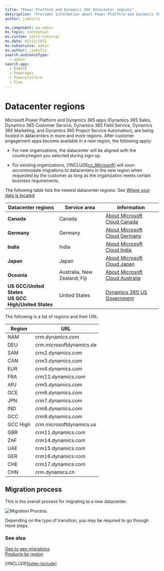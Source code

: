 ```yaml
---
title: "Power Platform and Dynamics 365 datacenter regions"
description: "Provides information about Power Platform and Dynamics 365 apps hosted in datacenters across many regions. Find a list of regions and URLs, plus how to migrate to a new datacenter."
author: jimholtz

ms.component: pa-admin
ms.topic: conceptual
ms.custom: intro-internal
ms.date: 02/23/2022
ms.subservice: admin
ms.author: jimholtz
search.audienceType: 
  - admin
search.app:
  - D365CE
  - PowerApps
  - Powerplatform
  - Flow
---
```

# Datacenter regions

Microsoft Power Platform and Dynamics 365 apps (Dynamics 365 Sales, Dynamics 365 Customer Service, Dynamics 365 Field Service, Dynamics 365 Marketing, and Dynamics 365 Project Service Automation), are being hosted in datacenters in more and more regions. After customer engagement apps become available in a new region, the following apply:  
  
- For new organizations, the datacenter will be aligned with the country/region you selected during sign-up.  
  
- For existing organizations, [!INCLUDE[cc_Microsoft](../includes/cc-microsoft.md)] will soon accommodate migrations to datacenters in the new region when requested by the customer as long as the organization meets certain business requirements.  
  
The following table lists the newest datacenter regions. See [Where your data is located](https://www.microsoft.com/trust-center/privacy/data-location)  
  
|Datacenter regions|Service area|Information|  
|------------------------|------------------|-----------------|  
|**Canada**|Canada|[About Microsoft Cloud Canada](about-microsoft-cloud-canada.md)|
|**Germany**|Germany|[About Microsoft Cloud Germany](about-microsoft-cloud-germany.md)|  
|**India**|India|[About Microsoft Cloud India](about-microsoft-cloud-india.md)|  
|**Japan**|Japan|[About Microsoft Cloud Japan](about-microsoft-cloud-japan.md)|  
|**Oceania**|Australia, New Zealand, Fiji|[About Microsoft Cloud Australia](about-microsoft-cloud-australia.md)|  
|**US GCC/United States**<br />**US GCC High/United States**  | United States |[Dynamics 365 US Government](microsoft-dynamics-365-government.md) |

The following is a list of regions and their URL.

|Region | URL | 
| ------------- | -------------     | 
| NAM           | crm.dynamics.com  | 
| DEU           | crm.microsoftdynamics.de | 
| SAM           | crm2.dynamics.com | 
| CAN           | crm3.dynamics.com | 
| EUR           | crm4.dynamics.com | 
| FRA           | crm12.dynamics.com | 
| APJ           | crm5.dynamics.com | 
| OCE           | crm6.dynamics.com | 
| JPN           | crm7.dynamics.com | 
| IND           | crm8.dynamics.com | 
| GCC           | crm9.dynamics.com | 
| GCC High      | crm.microsoftdynamics.us | 
| GBR           | crm11.dynamics.com | 
| ZAF           | crm14.dynamics.com | 
| UAE           | crm15.dynamics.com| 
| GER           | crm16.dynamics.com| 
| CHE           | crm17.dynamics.com|  
| CHN           | crm.dynamics.cn | 

## Migration process  
 This is the overall process for migrating to a new datacenter.  
  
 ![Migration Process.](media/migration-process.png "Migration Process")  
  
 Depending on the type of transition, you may be required to go through more steps.  
  
### See also  
 [Geo to geo migrations](geo-to-geo-migrations.md)   
 [Products by region](https://azure.microsoft.com/regions/services/)   



[!INCLUDE[footer-include](../includes/footer-banner.md)]
